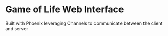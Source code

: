# Game of Life Web Interface

Built with Phoenix leveraging Channels to communicate between the client and server